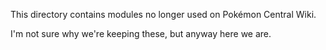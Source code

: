 This directory contains modules no longer used on Pokémon Central Wiki.

I'm not sure why we're keeping these, but anyway here we are.
